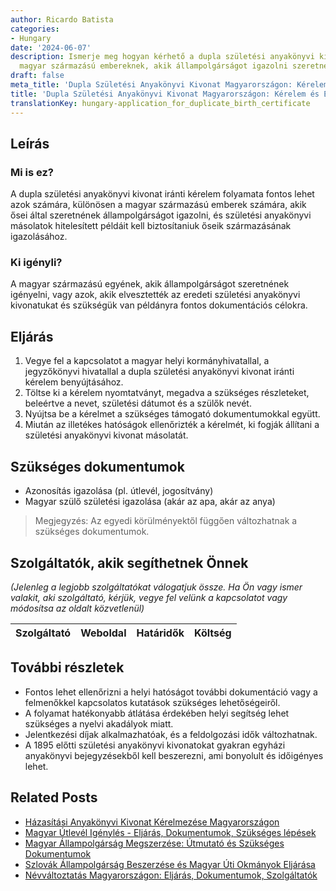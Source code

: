 ```yaml
---
author: Ricardo Batista
categories:
- Hungary
date: '2024-06-07'
description: Ismerje meg hogyan kérhető a dupla születési anyakönyvi kivonat Magyarországon
  magyar származású embereknek, akik állampolgárságot igazolni szeretnének.
draft: false
meta_title: 'Dupla Születési Anyakönyvi Kivonat Magyarországon: Kérelem és Eljárás'
title: 'Dupla Születési Anyakönyvi Kivonat Magyarországon: Kérelem és Eljárás'
translationKey: hungary-application_for_duplicate_birth_certificate
---
```



## Leírás
### Mi is ez?
A dupla születési anyakönyvi kivonat iránti kérelem folyamata fontos lehet azok számára, különösen a magyar származású emberek számára, akik ősei által szeretnének állampolgárságot igazolni, és születési anyakönyvi másolatok hitelesített példáit kell biztosítaniuk őseik származásának igazolásához.

### Ki igényli?
A magyar származású egyének, akik állampolgárságot szeretnének igényelni, vagy azok, akik elvesztették az eredeti születési anyakönyvi kivonatukat és szükségük van példányra fontos dokumentációs célokra.

## Eljárás
1. Vegye fel a kapcsolatot a magyar helyi kormányhivatallal, a jegyzőkönyvi hivatallal a dupla születési anyakönyvi kivonat iránti kérelem benyújtásához.
2. Töltse ki a kérelem nyomtatványt, megadva a szükséges részleteket, beleértve a nevet, születési dátumot és a szülők nevét.
3. Nyújtsa be a kérelmet a szükséges támogató dokumentumokkal együtt.
4. Miután az illetékes hatóságok ellenőrizték a kérelmét, ki fogják állítani a születési anyakönyvi kivonat másolatát.

## Szükséges dokumentumok
- Azonosítás igazolása (pl. útlevél, jogosítvány)
- Magyar szülő születési igazolása (akár az apa, akár az anya)

> Megjegyzés: Az egyedi körülményektől függően változhatnak a szükséges dokumentumok.

## Szolgáltatók, akik segíthetnek Önnek
_(Jelenleg a legjobb szolgáltatókat válogatjuk össze. Ha Ön vagy ismer valakit, aki szolgáltató, kérjük, vegye fel velünk a kapcsolatot vagy módosítsa az oldalt közvetlenül)_

| Szolgáltató     |     Weboldal    |     Határidők    |       Költség     |
| :-------------: | :-------------: |  :-------------: | :-------------: |

## További részletek
- Fontos lehet ellenőrizni a helyi hatóságot további dokumentáció vagy a felmenőkkel kapcsolatos kutatások szükséges lehetőségeiről.
- A folyamat hatékonyabb átlátása érdekében helyi segítség lehet szükséges a nyelvi akadályok miatt.
- Jelentkezési díjak alkalmazhatóak, és a feldolgozási idők változhatnak.
- A 1895 előtti születési anyakönyvi kivonatokat gyakran egyházi anyakönyvi bejegyzésekből kell beszerezni, ami bonyolult és időigényes lehet.


## Related Posts

- [Házasítási Anyakönyvi Kivonat Kérelmezése Magyarországon](https://tramitit.com/hu/guides/hungary/hazassagi_anyakonyvi_kivonat_igenylese/)
- [Magyar Útlevél Igénylés - Eljárás, Dokumentumok, Szükséges lépések](https://tramitit.com/hu/guides/hungary/utlevel_igenylese/)
- [Magyar Állampolgárság Megszerzése: Útmutató és Szükséges Dokumentumok](https://tramitit.com/hu/guides/hungary/allampolgarsagi_kerelmek/)
- [Szlovák Állampolgárság Beszerzése és Magyar Úti Okmányok Eljárása](https://tramitit.com/hu/guides/hungary/hazai_kulfoldi_utlevel_kuloneljaras/)
- [Névváltoztatás Magyarországon: Eljárás, Dokumentumok, Szolgáltatók](https://tramitit.com/hu/guides/hungary/nevvaltoztatas_bejelentese/)